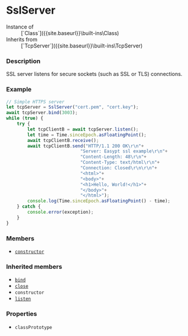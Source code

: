 # SslServer

<dl>
<dt> Instance of </dt><dd markdown="1">
 [`Class`]({{site.baseurl}}\built-ins\Class) 
</dd>
<dt> Inherits from </dt><dd markdown="1">
 [`TcpServer`]({{site.baseurl}}\built-ins\TcpServer) 
</dd>
</dl>

### Description

SSL server listens for secure sockets (such as SSL or TLS) connections.

### Example

```js
// Simple HTTPS server
let tcpServer = SslServer("cert.pem", "cert.key");
await tcpServer.bind(3003);
while (true) {
    try {
        let tcpClientB = await tcpServer.listen();
        let time = Time.sinceEpoch.asFloatingPoint();
        await tcpClientB.receive();
        await tcpClientB.send("HTTP/1.1 200 OK\r\n"+
                            "Server: Easypt ssl example\r\n"+
                            "Content-Length: 48\r\n"+
                            "Content-Type: text/html\r\n"+
                            "Connection: Closed\r\n\r\n"+
                            "<html>"+
                            "<body>"+
                            "<h1>Hello, World!</h1>"+
                            "</body>"+
                            "</html>");
        console.log(Time.sinceEpoch.asFloatingPoint() - time);
    } catch {
        console.error(exception);
    }
}
```

### Members

- [`constructor`]({{site.baseurl}}\built-ins\SslServer\classPrototype\constructor\index)


### Inherited members

- [`bind`]({{site.baseurl}}\built-ins\TcpServer\classPrototype\bind\index)
- [`close`]({{site.baseurl}}\built-ins\TcpServer\classPrototype\close\index)
- `constructor`
- [`listen`]({{site.baseurl}}\built-ins\TcpServer\classPrototype\listen\index)


### Properties

- `classPrototype`


